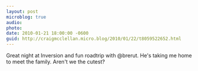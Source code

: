 ```yaml
---
layout: post
microblog: true
audio: 
photo: 
date: 2010-01-21 18:00:00 -0600
guid: http://craigmcclellan.micro.blog/2010/01/22/t8059522652.html
---
```

Great night at Inversion and fun roadtrip with @brerut. He's taking me home to meet the family. Aren't we the cutest?
